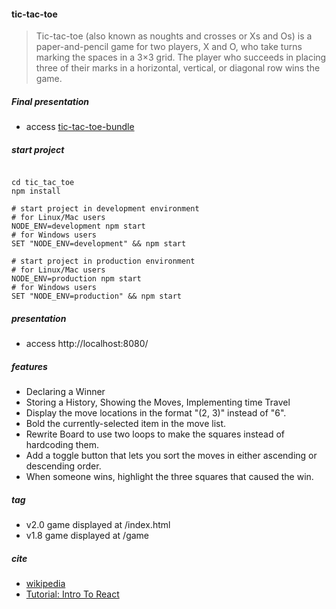 
#### tic-tac-toe
> Tic-tac-toe (also known as noughts and crosses or Xs and Os) is a paper-and-pencil game for two players, X and O, who take turns marking the spaces in a 3×3 grid. The player who succeeds in placing three of their marks in a horizontal, vertical, or diagonal row wins the game.

##### Final presentation
- access [tic-tac-toe-bundle](http://wangyn.net/tic-tac-toe-bundle/)

##### start project

```shell

cd tic_tac_toe
npm install

# start project in development environment
# for Linux/Mac users
NODE_ENV=development npm start
# for Windows users
SET "NODE_ENV=development" && npm start

# start project in production environment
# for Linux/Mac users
NODE_ENV=production npm start
# for Windows users
SET "NODE_ENV=production" && npm start

```

##### presentation
- access http://localhost:8080/

##### features
- Declaring a Winner
- Storing a History, Showing the Moves, Implementing time Travel
- Display the move locations in the format "(2, 3)" instead of "6".
- Bold the currently-selected item in the move list.
- Rewrite Board to use two loops to make the squares instead of hardcoding them.
- Add a toggle button that lets you sort the moves in either ascending or descending order.
- When someone wins, highlight the three squares that caused the win.

##### tag
- v2.0  game displayed at /index.html
- v1.8  game displayed at /game

##### cite
- [wikipedia](https://en.wikipedia.org/wiki/Tic-tac-toe)
- [Tutorial: Intro To React](https://facebook.github.io/react/tutorial/tutorial.html)
